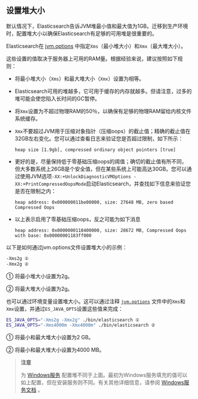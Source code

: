 ## 设置堆大小

默认情况下，Elasticsearch告诉JVM堆最小值和最大值为1GB。迁移到生产环境时，配置堆大小以确保Elasticsearch有足够的可用堆是很重要的。

Elasticsearch在 [jvm.options](../../02-Set-up-Elasticsearch/Configuring-Elasticsearch/Setting-JVM-options.md) 中指定`Xms`（最小堆大小）和`Xmx`（最大堆大小）。

这些设置的值取决于服务器上可用的RAM量。根据经验来说，建议按照如下规则：

- 将最小堆大小（`Xms`）和最大堆大小（`Xmx`）设置为相等。

- Elasticsearch可用的堆越多，它可用于缓存的内存就越多。但请注意，过多的堆可能会使您陷入长时间的GC暂停。

- 将`Xmx`设置为不超过物理RAM的50％，以确保有足够的物理RAM留给内核文件系统缓存。

- `Xmx`不要超过JVM用于压缩对象指针（压缩oops）的截止值；精确的截止值在32GB左右变化。您可以通过查看日志来验证您是否超过限制，如下所示：

  ```
  heap size [1.9gb], compressed ordinary object pointers [true]
  ```

- 更好的是，尽量保持低于零基础压缩oops的阈值；确切的截止值有所不同，但大多数系统上26GB是个安全值，但在某些系统上可能高达30GB。您可以通过使用JVM选项`-XX:+UnlockDiagnosticVMOptions -XX:+PrintCompressedOopsMode`启动Elasticsearch，并查找如下信息来验证您是否在限制之内：

  ```
  heap address: 0x000000011be00000, size: 27648 MB, zero based Compressed Oops
  ```

- 以上表示启用了零基础压缩oops，反之可能为如下消息

  ```
  heap address: 0x0000000118400000, size: 28672 MB, Compressed Oops with base: 0x00000001183ff000
  ```

以下是如何通过jvm.options文件设置堆大小的示例：

```txt
-Xms2g ①
-Xmx2g ②
```


① 将最小堆大小设置为2g。

② 将最大堆大小设置为2g。

也可以通过环境变量设置堆大小。这可以通过注释 [`jvm.options`](../../02-Set-up-Elasticsearch/Configuring-Elasticsearch/Setting-JVM-options.md) 文件中的`Xms`和`Xmx`设置，并通过`ES_JAVA_OPTS`设置这些值来完成：

```sh
ES_JAVA_OPTS="-Xms2g -Xmx2g" ./bin/elasticsearch ①
ES_JAVA_OPTS="-Xms4000m -Xmx4000m" ./bin/elasticsearch ②
```


① 将最小和最大堆大小设置为2 GB。

② 将最小和最大堆大小设置为4000 MB。

> **注意**
>
> 为 [Windows服务](../../02-Set-up-Elasticsearch/Installing-Elasticsearch/Install-Elasticsearch-with-.zip-on-Windows.md#Windows安装Elasticsearch服务) 配置堆不同于上面。最初为Windows服务填充的值可以如上配置，但在安装服务则不同。有关其他详细信息，请参阅 [Windows服务文档](../../02-Set-up-Elasticsearch/Installing-Elasticsearch/Install-Elasticsearch-with-.zip-on-Windows.md#Windows安装Elasticsearch服务) 。
